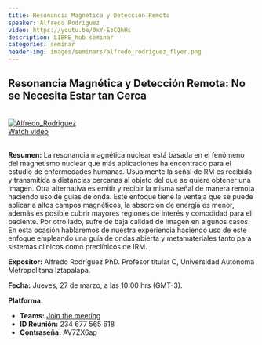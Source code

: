 ```yaml
---
title: Resonancia Magnética y Detección Remota
speaker: Alfredo Rodriguez
video: https://youtu.be/0xY-EzCQhHs 
description: LIBRE_hub seminar
categories: seminar
header-img: images/seminars/alfredo_rodriguez_flyer.png
---
```


## Resonancia Magnética y Detección Remota: No se Necesita Estar tan Cerca
<br>

<div class="thumbnail-container">
  <a href="hhttps://www.youtube.com/watch?v=0xY-EzCQhHs">
    <img class="thumbnail" src="http://img.youtube.com/vi/0xY-EzCQhHs/0.jpg" alt="Alfredo_Rodriguez">
    <div class="overlay">
      <span class="text">Watch video</span>
    </div>
  </a>
</div>

<br>

**Resumen:** 
La resonancia magnética nuclear está basada en el fenómeno del magnetismo nuclear que más aplicaciones ha encontrado para el estudio de enfermedades humanas. Usualmente la señal de RM es recibida y transmitida a distancias cercanas al objeto del que se quiere obtener una imagen. Otra alternativa es emitir y recibir la misma señal de manera remota haciendo uso de guías de onda. Este enfoque tiene la ventaja que se puede aplicar a altos campos magnéticos, la absorción de energía es menor, además es posible cubrir mayores regiones de interés y comodidad para el paciente. Por otro lado, sufre de baja calidad de imagen en algunos casos. En esta ocasión hablaremos de nuestra experiencia haciendo uso de este enfoque empleando una guía de ondas abierta y metamateriales tanto para
sistemas clínicos como preclínicos de IRM.

**Expositor:** Alfredo Rodríguez PhD. Profesor titular C, Universidad Autónoma Metropolitana Iztapalapa.

**Fecha:** Jueves, 27 de marzo, a las 10:00 hrs (GMT-3). 

**Platforma:**
- **Teams:** [Join the meeting](https://teams.microsoft.com/l/meetup-join/19%3ameeting_NzRlZTlhZjgtYWRhMi00Nzg4LThkNmEtNDY1NWY2NjZhMDhi%40thread.v2/0?context=%7b%22Tid%22%3a%225ff5d9fa-f83f-4ac1-a4d2-eb48ea0a00d2%22%2c%22Oid%22%3a%22b066b156-36d2-4bf1-8723-85ab0bba4b91%22%7d)
- **ID Reunión:** 234 677 565 618
- **Contraseña:** AV7ZX6ap